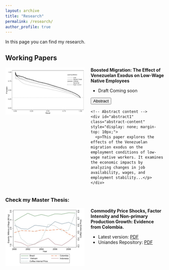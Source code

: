 ```yaml
---
layout: archive
title: "Research"
permalink: /research/
author_profile: true
---
```


<script>
    function toggleAbstract(button, abstractId) {
        var abstract = document.getElementById(abstractId);
        
        if (abstract.style.display === "none" || abstract.style.display === "") {
            abstract.style.display = "block";
            button.textContent = "Hide Abstract";
        } else {
            abstract.style.display = "none";
            button.textContent = "Show Abstract";
        }
    }
</script>


In this page you can find my research. 




## Working Papers

<div style="display: flex; align-items: flex-start; margin-bottom: 20px;">
    <img src="/images/research_images/au_pr_all.pdf" alt="AUC FOR MODELS" style="width: 250px; height: auto; margin-right: 20px;">
  <div>
    <strong>Boosted Migration: The Effect of Venezuelan Exodus on Low-Wage Native Employees</strong><br>
    <ul>
      <li>Draft Coming soon</li>
    </ul>
    <!-- Button to toggle abstract -->
    <button class="toggle-button" onclick="toggleAbstract(this, 'abstract1')">Abstract</button>
    
    <!-- Abstract content -->
    <div id="abstract1" class="abstract-content" style="display: none; margin-top: 10px;">
      <p>This paper explores the effects of the Venezuelan migration exodus on the employment conditions of low-wage native workers. It examines the economic impacts by analyzing changes in job availability, wages, and employment stability...</p>
    </div>
  </div>
</div>



### Check my Master Thesis:
<div style="display: flex; align-items: flex-start; margin-bottom: 20px;">
  <img src="/images/research_images/exclution_r.jpg" alt="Image related to Commodity Price Shocks" style="width: 250px; height: auto; margin-right: 20px;">
  <div>
    <strong>Commodity Price Shocks, Factor Intensity and Non-primary Production Growth: Evidence from Colombia.</strong><br>
 <ul>
      <li>Latest version: <a href="/files/Commodity_price_Rengifo.pdf">PDF</a></li>
      <li>Uniandes Repository: <a href="https://repositorio.uniandes.edu.co/entities/publication/71893776-ea19-4290-909b-341633836cce">PDF</a></li>
    </ul>
  </div>
</div>



